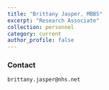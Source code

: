 ```yaml
---
title: "Brittany Jasper, MBBS"
excerpt: "Research Associate"
collection: personnel
category: current
author_profile: false
---
```


### Contact
```brittany.jasper@nhs.net```